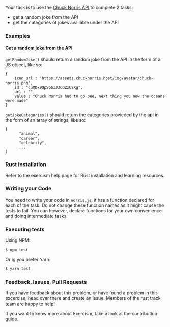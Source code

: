 Your task is to use the [Chuck Norris API]() to complete 2 tasks:
 - get a random joke from the API
 - get the categories of jokes available under the API

### Examples

#### Get a random joke from the API

`getRandomJoke()` should return a random joke from the API in the form of a JS object, like so:
```JS
{
    icon_url : "https://assets.chucknorris.host/img/avatar/chuck-norris.png",
    id : "cuMDk9QpSGSIJ3CO2xU7Kg",
    url : "",
    value : "Chuck Norris had to go pee, next thing you now the oceans were made"
}
```

`getJokeCategories()` should return the categories provieded by the api in the form of 
an array of strings, like so:

```JS
[
      "animal",
      "career",
      "celebrity",
      ...
]
```

### Rust Installation
Refer to the exercism help page for Rust installation and learning resources.

### Writing your Code

You need to write your code in `norris.js`, it has a function declared for each of the task. Do not change these
function names as it might cause the tests to fail. You can however, declare functions for 
your own convenience and doing intermediate tasks.

### Executing tests

Using NPM:
```bash
$ npm test
```

Or ig you prefer Yarn:
```bash
$ yarn test
```

### Feedback, Issues, Pull Requests
If you have feedback about this problem, or have found a problem in this excercise, head over there and create an issue. Members of the rust track team are happy to help!

If you want to know more about Exercism, take a look at the contribution guide.